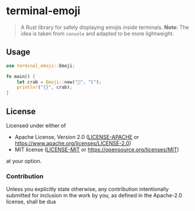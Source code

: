 # terminal-emoji

> A Rust library for safely displaying emojis inside terminals.
> **Note:** The idea is taken from `console` and adapted to be more lightweight.

## Usage

```rust
use terminal_emoji::Emoji;

fn main() {
    let crab = Emoji::new("🦀", "C");
    println!("{}", crab);
}
```

## License

Licensed under either of

- Apache License, Version 2.0 ([LICENSE-APACHE](LICENSE-APACHE) or
  https://www.apache.org/licenses/LICENSE-2.0)
- MIT license ([LICENSE-MIT](LICENSE-MIT) or https://opensource.org/licenses/MIT)

at your option.

### Contribution

Unless you explicitly state otherwise, any contribution intentionally submitted
for inclusion in the work by you, as defined in the Apache-2.0 license, shall be
dua
